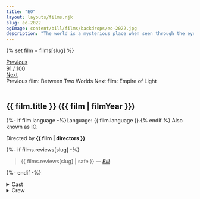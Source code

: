 ```yaml
---
title: "EO"
layout: layouts/films.njk
slug: eo-2022
ogImage: content/bill/films/backdrops/eo-2022.jpg
description: "The world is a mysterious place when seen through the eyes of an animal. EO, a grey donkey with melancholic eyes, meets good and bad people on his life’s path, experiences joy and pain, endures the wheel of fortune randomly turn his luck into disaster and his despair into unexpected bliss. But not even for a moment does he lose his innocence."
---
```


{% set film = films[slug] %}

<nav class="films">
  <div class="prev">
    <a href="../between-two-worlds-2022"><i class="fa-solid fa-chevron-left fa-xs"></i> Previous</a>
  </div>
  <div>
    <a class="simple" href="../">91 / 100</a>
  </div>
  <div class="next">
    <a href="../empire-of-light-2022">Next <i class="fa-solid fa-chevron-right fa-xs"></i></a>
  </div>
  <div class="hint">
    <span class="prev-hint">
      <span class="sr-only">Previous film:</span>
      Between Two Worlds
    </span>
    <span class="next-hint">
      <span class="sr-only">Next film:</span>
      Empire of Light
    </span>
  </div>
</nav>

<article class="film slug-eo-2022">
  <div class="backdrop-and-poster">
    <img class="poster" src="../films/posters/{{ slug }}.jpg" alt="">
    <img class="backdrop" src="../films/backdrops/{{ slug }}.jpg" alt="">
  </div>

  <h1>{{ film.title }} ({{ film | filmYear }})</h1>

  <p>
    {%- if film.language -%}Language: {{ film.language }}.{% endif %}
    Also known as IO.
  </p>

  <p class="director">
    Directed by <strong>{{ film | directors }}</strong>
  </p>

  {%- if films.reviews[slug] -%}
    <blockquote> 
      {{ films.reviews[slug] | safe }} <em>—&nbsp;<a href="/bill">Bill</a></em>
    </blockquote> 
  {%- endif -%}

  <section class="film-detail">
    <div>
      <details>
        <summary>
          <i class="fa-solid fa-masks-theater"></i>
          Cast
        </summary>
        <ul>
          {%- for cast in film.credits.cast -%}
            <li>
              {{ cast.name }} as <em>{{ cast.character }}</em>
            </li>
          {%- endfor -%}
        </ul>
      </details>
      <details>
        <summary>
          <i class="fa-solid fa-clapperboard"></i>
          Crew
        </summary>
        <ul>
          {%- for crew in film.credits.crew -%}
            <li>
              {{ crew.name }} &mdash; <em>{{ crew.job }}</em>
            </li>
          {%- endfor -%}
        </ul>
      </details>
    </div>
  </section>
</article>

